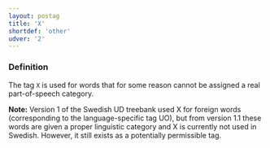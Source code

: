 ```yaml
---
layout: postag
title: 'X'
shortdef: 'other'
udver: '2'
---
```


### Definition

The tag `X` is used for words that for some reason cannot be assigned
a real part-of-speech category.

<b>Note:</b> Version 1 of the Swedish UD treebank used X for foreign words (corresponding to the language-specific tag UO), but from version 1.1 these words are given a proper linguistic category and X is currently not used in Swedish. However, it still exists as a potentially permissible tag.

<!-- Interlanguage links updated Ne 5. května 2024, 18:19:44 CEST -->
